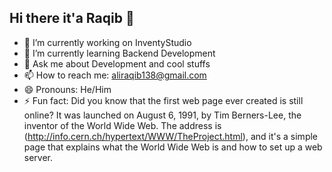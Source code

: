 ## Hi there it'a Raqib 👋

- 🔭 I’m currently working on InventyStudio
- 🌱 I’m currently learning Backend Development
- 💬 Ask me about Development and cool stuffs
- 📫 How to reach me: aliraqib138@gmail.com
- 😄 Pronouns: He/Him
- ⚡ Fun fact: Did you know that the first web page ever created is still online? It was launched on August 6, 1991, by Tim Berners-Lee, the inventor of the World Wide Web. The address is (http://info.cern.ch/hypertext/WWW/TheProject.html), and it's a simple page that explains what the World Wide Web is and how to set up a web server.
  

